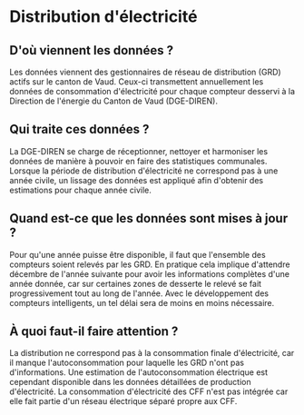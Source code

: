 <!--- Content retrieved by 'generate_doc_accordion_panels()' in fct_helpers.R & utils_helpers.R -->
<!--- Don't add linebreaks within paragraphs, add empty line at the end, prefer plain HTML for links -->
# Distribution d'électricité

## D'où viennent les données ?

Les données viennent des gestionnaires de réseau de distribution (GRD) actifs sur le canton de Vaud. Ceux-ci transmettent annuellement les données de consommation d'électricité pour chaque compteur desservi à la Direction de l'énergie du Canton de Vaud (DGE-DIREN).

## Qui traite ces données ?

La DGE-DIREN se charge de réceptionner, nettoyer et harmoniser les données de manière à pouvoir en faire des statistiques communales. Lorsque la période de distribution d'électricité ne correspond pas à une année civile, un lissage des données est appliqué afin d'obtenir des estimations pour chaque année civile.

## Quand est-ce que les données sont mises à jour ?

Pour qu'une année puisse être disponible, il faut que l'ensemble des compteurs soient relevés par les GRD. En pratique cela implique d'attendre décembre de l'année suivante pour avoir les informations complètes d'une année donnée, car sur certaines zones de desserte le relevé se fait progressivement tout au long de l'année. Avec le développement des compteurs intelligents, un tel délai sera de moins en moins nécessaire.

## À quoi faut-il faire attention ?

La distribution ne correspond pas à la consommation finale d'électricité, car il manque l'autoconsommation pour laquelle les GRD n'ont pas d'informations. Une estimation de l'autoconsommation électrique est cependant disponible dans les données détaillées de production d'électricité. La consommation d'électricité des CFF n'est pas intégrée car elle fait partie d'un réseau électrique séparé propre aux CFF. 
